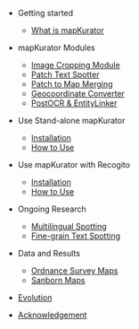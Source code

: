 - Getting started
  
  - [What is mapKurator](docs/introduction.md)
<!--   - [Quick start](docs/quickstart.md) -->

- mapKurator Modules
  - [Image Cropping Module](docs/modules/crop.md)
  - [Patch Text Spotter](docs/modules/spot.md)
  - [Patch to Map Merging](docs/modules/merge.md)
  - [Geocoordinate Converter](docs/modules/geo-convert.md)
  - [PostOCR & EntityLinker](docs/modules/postocr.md)


- Use Stand-alone mapKurator

  - [Installation](docs/install1.md)
  - [How to Use](docs/how-to-use-1.md)
  

- Use mapKurator with Recogito
  - [Installation](docs/install2.md)
  - [How to Use](docs/how-to-use-2.md)


- Ongoing Research
  - [Multilingual Spotting](docs/multilingual.md)
  - [Fine-grain Text Spotting](docs/finegrain.md)

- Data and Results
  - [Ordnance Survey Maps](docs/os.md)
  - [Sanborn Maps](docs/sanborn.md)

- [Evolution](docs/evolution.md)
- [Acknowledgement](docs/ack.md)
